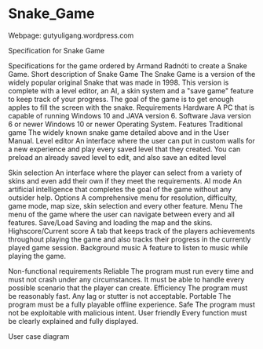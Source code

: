 # Snake_Game


Webpage:
gutyuligang.wordpress.com


Specification for Snake Game

Specifications for the game ordered by Armand Radnóti to create a Snake Game.
Short description of Snake Game
The Snake Game is a version of the widely popular original Snake that was made in 1998. This version is complete with a level editor, an AI, a skin system and a "save game" feature to keep track of your progress. The goal of the game is to get enough apples to fill the screen with the snake.
Requirements
Hardware
A PC that is capable of running Windows 10 and JAVA version 6.
Software
Java version 6 or newer
Windows 10 or newer Operating System.
Features
Traditional game
The widely known snake game detailed above and in the User Manual.
Level editor
An interface where the user can put in custom walls for a new experience and play every saved level that they created. You can preload an already saved level to edit, and also save an edited level

Skin selection
An interface where the player can select from a variety of skins and even add their own if they meet the requirements.
AI mode
An artificial intelligence that completes the goal of the game without any outsider help.
Options
A comprehensive menu for resolution, difficulty, game mode, map size, skin selection and every other feature.
Menu 
The menu of the game where the user can navigate between every and all features.
Save/Load
Saving and loading the map and the skins.
Highscore/Current score
A tab that keeps track of the players achievements throughout playing the game and also tracks their progress in the currently played game session.
Background music
A feature to listen to music while playing the game.

Non-functional requirements
Reliable
The program must run every time and must not crash under any circumstances. It must be able to handle every possible scenario that the player can create.
Efficiency
The program must be reasonably fast. Any lag or stutter is not acceptable.
Portable
The program must be a fully playable offline experience.
Safe
The program must not be exploitable with malicious intent.
User friendly
Every function must be clearly explained and fully displayed.

User case diagram

